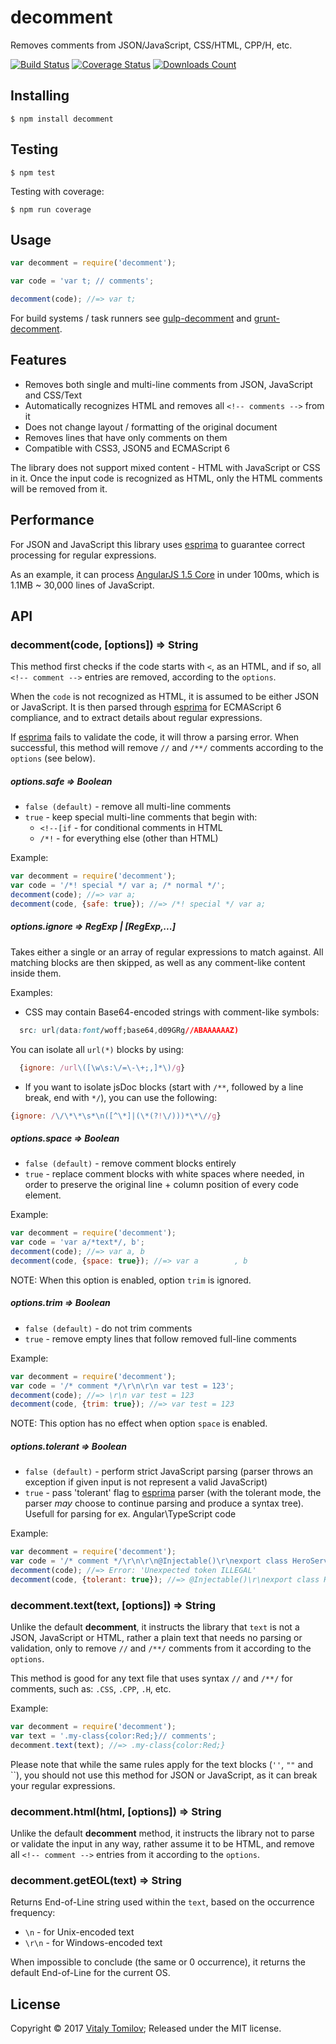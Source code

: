 decomment
=========

Removes comments from JSON/JavaScript, CSS/HTML, CPP/H, etc.

[![Build Status](https://travis-ci.org/vitaly-t/decomment.svg?branch=master)](https://travis-ci.org/vitaly-t/decomment)
[![Coverage Status](https://coveralls.io/repos/vitaly-t/decomment/badge.svg?branch=master)](https://coveralls.io/r/vitaly-t/decomment?branch=master)
[![Downloads Count](http://img.shields.io/npm/dm/decomment.svg)](https://www.npmjs.com/package/decomment)

## Installing

```
$ npm install decomment
```

## Testing

```
$ npm test
```

Testing with coverage:

```
$ npm run coverage
```

## Usage

```js
var decomment = require('decomment');

var code = 'var t; // comments';

decomment(code); //=> var t;
```

For build systems / task runners see [gulp-decomment] and [grunt-decomment].

## Features

* Removes both single and multi-line comments from JSON, JavaScript and CSS/Text
* Automatically recognizes HTML and removes all `<!-- comments -->` from it
* Does not change layout / formatting of the original document
* Removes lines that have only comments on them
* Compatible with CSS3, JSON5 and ECMAScript 6

The library does not support mixed content - HTML with JavaScript or CSS in it.
Once the input code is recognized as HTML, only the HTML comments will be removed from it.

## Performance

For JSON and JavaScript this library uses [esprima] to guarantee correct processing for regular expressions.

As an example, it can process [AngularJS 1.5 Core](https://code.angularjs.org/1.5.0/angular.js)
in under 100ms, which is 1.1MB ~ 30,000 lines of JavaScript.

## API

### decomment(code, [options]) ⇒ String

This method first checks if the code starts with `<`, as an HTML, and if so, all `<!-- comment -->` entries
are removed, according to the `options`.

When the `code` is not recognized as HTML, it is assumed to be either JSON or JavaScript. It is then parsed
through [esprima] for ECMAScript 6 compliance, and to extract details about regular expressions.

If [esprima] fails to validate the code, it will throw a parsing error. When successful, this method will remove
`//` and `/**/` comments according to the `options` (see below).

##### options.safe ⇒ Boolean

* `false (default)` - remove all multi-line comments
* `true` - keep special multi-line comments that begin with:
  - `<!--[if` - for conditional comments in HTML
  - `/*!` - for everything else (other than HTML)

Example:

```js
var decomment = require('decomment');
var code = '/*! special */ var a; /* normal */';
decomment(code); //=> var a;
decomment(code, {safe: true}); //=> /*! special */ var a;
```

##### options.ignore ⇒ RegExp | [RegExp,...]

Takes either a single or an array of regular expressions to match against.
All matching blocks are then skipped, as well as any comment-like content inside them.

Examples:

* CSS may contain Base64-encoded strings with comment-like symbols:

```css
  src: url(data:font/woff;base64,d09GRg//ABAAAAAAZ)
```

You can isolate all `url(*)` blocks by using:

```js
  {ignore: /url\([\w\s:\/=\-\+;,]*\)/g}
```

* If you want to isolate jsDoc blocks (start with `/**`, followed by a line break, end with `*/`),
you can use the following:

```js
{ignore: /\/\*\*\s*\n([^\*]|(\*(?!\/)))*\*\//g}
```

##### options.space ⇒ Boolean

* `false (default)` - remove comment blocks entirely
* `true` - replace comment blocks with white spaces where needed, in order to preserve
the original line + column position of every code element.

Example:

```js
var decomment = require('decomment');
var code = 'var a/*text*/, b';
decomment(code); //=> var a, b
decomment(code, {space: true}); //=> var a        , b
```

NOTE: When this option is enabled, option `trim` is ignored.

##### options.trim ⇒ Boolean

* `false (default)` - do not trim comments
* `true` - remove empty lines that follow removed full-line comments

Example:

```js
var decomment = require('decomment');
var code = '/* comment */\r\n\r\n var test = 123';
decomment(code); //=> \r\n var test = 123
decomment(code, {trim: true}); //=> var test = 123
```

NOTE: This option has no effect when option `space` is enabled.

##### options.tolerant ⇒ Boolean

* `false (default)` - perform strict JavaScript parsing (parser throws an exception if given input is not represent a valid JavaScript)
* `true` - pass 'tolerant' flag to [esprima] parser (with the tolerant mode, the parser _may_ choose to continue parsing and produce a syntax tree). Usefull for parsing for ex. Angular\TypeScript code

Example:

```js
var decomment = require('decomment');
var code = '/* comment */\r\n\r\n@Injectable()\r\nexport class HeroService {}';
decomment(code); //=> Error: 'Unexpected token ILLEGAL'
decomment(code, {tolerant: true}); //=> @Injectable()\r\nexport class HeroService {}
```

### decomment.text(text, [options]) ⇒ String

Unlike the default **decomment**, it instructs the library that `text` is not a JSON,
JavaScript or HTML, rather a plain text that needs no parsing or validation,
only to remove `//` and `/**/` comments from it according to the `options`.

This method is good for any text file that uses syntax `//` and `/**/` for comments,
such as: `.CSS`, `.CPP`, `.H`, etc.

Example:

```js
var decomment = require('decomment');
var text = '.my-class{color:Red;}// comments';
decomment.text(text); //=> .my-class{color:Red;}
```

Please note that while the same rules apply for the text blocks (`''`, `""` and \`\`),
you should not use this method for JSON or JavaScript, as it can break your regular expressions.

### decomment.html(html, [options]) ⇒ String

Unlike the default **decomment** method, it instructs the library not to parse
or validate the input in any way, rather assume it to be HTML, and remove all
`<!-- comment -->` entries from it according to the `options`.

### decomment.getEOL(text) ⇒ String

Returns End-of-Line string used within the `text`, based on the occurrence frequency:

* `\n` - for Unix-encoded text
* `\r\n` - for Windows-encoded text

When impossible to conclude (the same or 0 occurrence), it returns the default End-of-Line
for the current OS.

## License

Copyright © 2017 [Vitaly Tomilov](https://github.com/vitaly-t);
Released under the MIT license.

[esprima]:https://github.com/jquery/esprima
[grunt-decomment]:https://github.com/vitaly-t/grunt-decomment
[gulp-decomment]:https://github.com/vitaly-t/gulp-decomment
